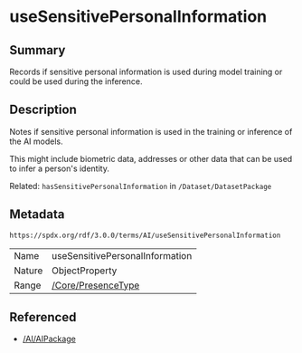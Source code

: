 <!-- Automatically generated by spec-parser v2.3.0 on 2024-07-09T17:43:37.025898+00:00 -->
<!-- SPDX-License-Identifier: Community-Spec-1.0 -->

# useSensitivePersonalInformation

## Summary

Records if sensitive personal information is used during model training or
could be used during the inference.


## Description

Notes if sensitive personal information is used in the training or inference of
the AI models.

This might include biometric data, addresses or other data that can be used to
infer a person's identity.

Related: `hasSensitivePersonalInformation` in `/Dataset/DatasetPackage`


## Metadata

`https://spdx.org/rdf/3.0.0/terms/AI/useSensitivePersonalInformation`


| | |
|---|---|
| Name | useSensitivePersonalInformation |
| Nature | ObjectProperty |
| Range | [/Core/PresenceType](../../Core/Vocabularies/PresenceType.md) |




## Referenced

- [/AI/AIPackage](../../AI/Classes/AIPackage.md)

